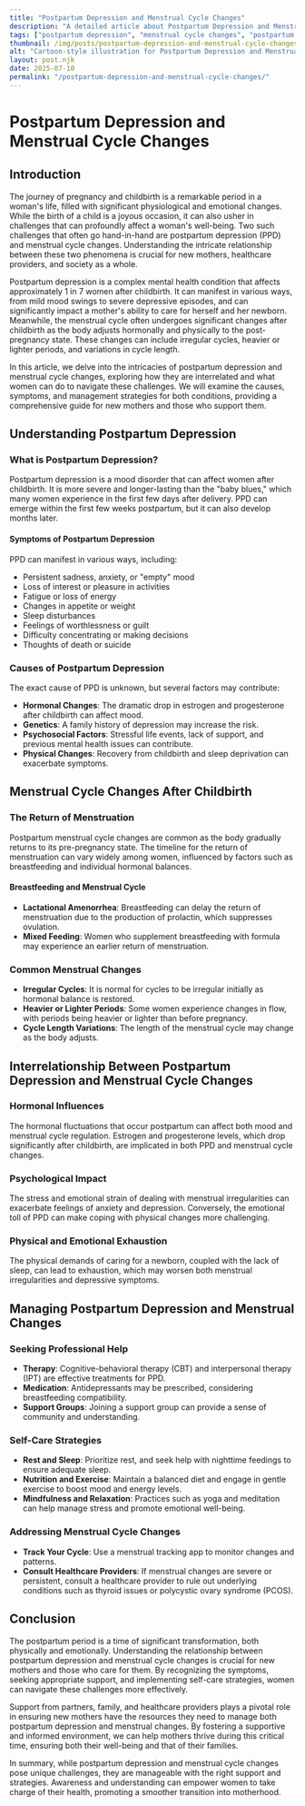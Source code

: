 ```yaml
---
title: "Postpartum Depression and Menstrual Cycle Changes"
description: "A detailed article about Postpartum Depression and Menstrual Cycle Changes."
tags: ["postpartum depression", "menstrual cycle changes", "postpartum hormonal changes", "mental health after childbirth", "postpartum period adjustments"]
thumbnail: /img/posts/postpartum-depression-and-menstrual-cycle-changes.png
alt: "Cartoon-style illustration for Postpartum Depression and Menstrual Cycle Changes"
layout: post.njk
date: 2025-07-10
permalink: "/postpartum-depression-and-menstrual-cycle-changes/"
---
```


# Postpartum Depression and Menstrual Cycle Changes

## Introduction

The journey of pregnancy and childbirth is a remarkable period in a woman's life, filled with significant physiological and emotional changes. While the birth of a child is a joyous occasion, it can also usher in challenges that can profoundly affect a woman's well-being. Two such challenges that often go hand-in-hand are postpartum depression (PPD) and menstrual cycle changes. Understanding the intricate relationship between these two phenomena is crucial for new mothers, healthcare providers, and society as a whole.

Postpartum depression is a complex mental health condition that affects approximately 1 in 7 women after childbirth. It can manifest in various ways, from mild mood swings to severe depressive episodes, and can significantly impact a mother's ability to care for herself and her newborn. Meanwhile, the menstrual cycle often undergoes significant changes after childbirth as the body adjusts hormonally and physically to the post-pregnancy state. These changes can include irregular cycles, heavier or lighter periods, and variations in cycle length.

In this article, we delve into the intricacies of postpartum depression and menstrual cycle changes, exploring how they are interrelated and what women can do to navigate these challenges. We will examine the causes, symptoms, and management strategies for both conditions, providing a comprehensive guide for new mothers and those who support them.

## Understanding Postpartum Depression

### What is Postpartum Depression?

Postpartum depression is a mood disorder that can affect women after childbirth. It is more severe and longer-lasting than the "baby blues," which many women experience in the first few days after delivery. PPD can emerge within the first few weeks postpartum, but it can also develop months later.

#### Symptoms of Postpartum Depression

PPD can manifest in various ways, including:

- Persistent sadness, anxiety, or "empty" mood
- Loss of interest or pleasure in activities
- Fatigue or loss of energy
- Changes in appetite or weight
- Sleep disturbances
- Feelings of worthlessness or guilt
- Difficulty concentrating or making decisions
- Thoughts of death or suicide

### Causes of Postpartum Depression

The exact cause of PPD is unknown, but several factors may contribute:

- **Hormonal Changes**: The dramatic drop in estrogen and progesterone after childbirth can affect mood.
- **Genetics**: A family history of depression may increase the risk.
- **Psychosocial Factors**: Stressful life events, lack of support, and previous mental health issues can contribute.
- **Physical Changes**: Recovery from childbirth and sleep deprivation can exacerbate symptoms.

## Menstrual Cycle Changes After Childbirth

### The Return of Menstruation

Postpartum menstrual cycle changes are common as the body gradually returns to its pre-pregnancy state. The timeline for the return of menstruation can vary widely among women, influenced by factors such as breastfeeding and individual hormonal balances.

#### Breastfeeding and Menstrual Cycle

- **Lactational Amenorrhea**: Breastfeeding can delay the return of menstruation due to the production of prolactin, which suppresses ovulation.
- **Mixed Feeding**: Women who supplement breastfeeding with formula may experience an earlier return of menstruation.

### Common Menstrual Changes

- **Irregular Cycles**: It is normal for cycles to be irregular initially as hormonal balance is restored.
- **Heavier or Lighter Periods**: Some women experience changes in flow, with periods being heavier or lighter than before pregnancy.
- **Cycle Length Variations**: The length of the menstrual cycle may change as the body adjusts.

## Interrelationship Between Postpartum Depression and Menstrual Cycle Changes

### Hormonal Influences

The hormonal fluctuations that occur postpartum can affect both mood and menstrual cycle regulation. Estrogen and progesterone levels, which drop significantly after childbirth, are implicated in both PPD and menstrual cycle changes.

### Psychological Impact

The stress and emotional strain of dealing with menstrual irregularities can exacerbate feelings of anxiety and depression. Conversely, the emotional toll of PPD can make coping with physical changes more challenging.

### Physical and Emotional Exhaustion

The physical demands of caring for a newborn, coupled with the lack of sleep, can lead to exhaustion, which may worsen both menstrual irregularities and depressive symptoms.

## Managing Postpartum Depression and Menstrual Changes

### Seeking Professional Help

- **Therapy**: Cognitive-behavioral therapy (CBT) and interpersonal therapy (IPT) are effective treatments for PPD.
- **Medication**: Antidepressants may be prescribed, considering breastfeeding compatibility.
- **Support Groups**: Joining a support group can provide a sense of community and understanding.

### Self-Care Strategies

- **Rest and Sleep**: Prioritize rest, and seek help with nighttime feedings to ensure adequate sleep.
- **Nutrition and Exercise**: Maintain a balanced diet and engage in gentle exercise to boost mood and energy levels.
- **Mindfulness and Relaxation**: Practices such as yoga and meditation can help manage stress and promote emotional well-being.

### Addressing Menstrual Cycle Changes

- **Track Your Cycle**: Use a menstrual tracking app to monitor changes and patterns.
- **Consult Healthcare Providers**: If menstrual changes are severe or persistent, consult a healthcare provider to rule out underlying conditions such as thyroid issues or polycystic ovary syndrome (PCOS).

## Conclusion

The postpartum period is a time of significant transformation, both physically and emotionally. Understanding the relationship between postpartum depression and menstrual cycle changes is crucial for new mothers and those who care for them. By recognizing the symptoms, seeking appropriate support, and implementing self-care strategies, women can navigate these challenges more effectively.

Support from partners, family, and healthcare providers plays a pivotal role in ensuring new mothers have the resources they need to manage both postpartum depression and menstrual changes. By fostering a supportive and informed environment, we can help mothers thrive during this critical time, ensuring both their well-being and that of their families.

In summary, while postpartum depression and menstrual cycle changes pose unique challenges, they are manageable with the right support and strategies. Awareness and understanding can empower women to take charge of their health, promoting a smoother transition into motherhood.